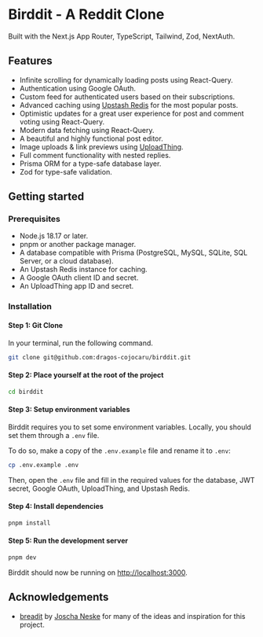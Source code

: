 # Birddit - A Reddit Clone

Built with the Next.js App Router, TypeScript, Tailwind, Zod, NextAuth.

## Features

- Infinite scrolling for dynamically loading posts using React-Query.
- Authentication using Google OAuth.
- Custom feed for authenticated users based on their subscriptions.
- Advanced caching using [Upstash Redis](https://upstash.com/?utm_source=Josh2) for the most popular posts.
- Optimistic updates for a great user experience for post and comment voting using React-Query.
- Modern data fetching using React-Query.
- A beautiful and highly functional post editor.
- Image uploads & link previews using [UploadThing](https://uploadthing.com/).
- Full comment functionality with nested replies.
- Prisma ORM for a type-safe database layer.
- Zod for type-safe validation.

## Getting started

### Prerequisites

- Node.js 18.17 or later.
- pnpm or another package manager.
- A database compatible with Prisma (PostgreSQL, MySQL, SQLite, SQL Server, or a cloud database).
- An Upstash Redis instance for caching.
- A Google OAuth client ID and secret.
- An UploadThing app ID and secret.

### Installation

#### Step 1: Git Clone

In your terminal, run the following command.

```bash
git clone git@github.com:dragos-cojocaru/birddit.git
```

#### Step 2: Place yourself at the root of the project

```bash
cd birddit
```

#### Step 3: Setup environment variables

Birddit requires you to set some environment variables. Locally, you should set them through a `.env` file.

To do so, make a copy of the `.env.example` file and rename it to `.env`:

```bash
cp .env.example .env
```

Then, open the `.env` file and fill in the required values for the database, JWT secret, Google OAuth, UploadThing, and Upstash Redis.

#### Step 4: Install dependencies

```bash
pnpm install
```

#### Step 5: Run the development server

```bash
pnpm dev
```

Birddit should now be running on [http://localhost:3000](http://localhost:3000).

## Acknowledgements

- [breadit](https://github.com/joschan21/breadit) by [Joscha Neske](https://github.com/joschan21) for many of the ideas and inspiration for this project.
